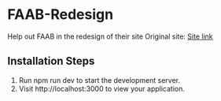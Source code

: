 # FAAB-Redesign
Help out FAAB in the redesign of their site
Original site: [Site link](https://filipinoapostolate.blogspot.com/)
## Installation Steps
1. Run npm run dev to start the development server.  
2. Visit http://localhost:3000 to view your application.  

